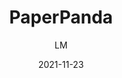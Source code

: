 ---
_id: w9irwkp21f43u4hszw9irwue8r2zqd86
author: LM
title: PaperPanda
summary: "PaperPanda is a chrome extension to access the PDF files of research papers by automatically searching the web. So our research is not blocked by the paywall."
images:
- path: "paperpanda.app_ (1).png"
- path: "paperpanda.app_.png"
- path: "paperpanda.app_how.png"
- path: "paperpanda-extension-demo.png"
features:
- "Chrome extension is a minimal design, nothing is added to the web page"
- "It uses multiple sources to search the PDF, including your university library if
  you want"
categories:
- "Project Research"
tags:
- References and Journals
- Reference Management
- Open Science
platforms:
- Web
fields:
- General and Interdisciplinary
links:
- name: aperpanda.app
  link: https://paperpanda.app
- name: "chrome extension"
  link: "https://chrome.google.com/webstore/detail/paperpanda-%E2%80%94-get-millions/ggjlkinaanncojaippgbndimlhcdlohf"
date: '2021-11-23'
---